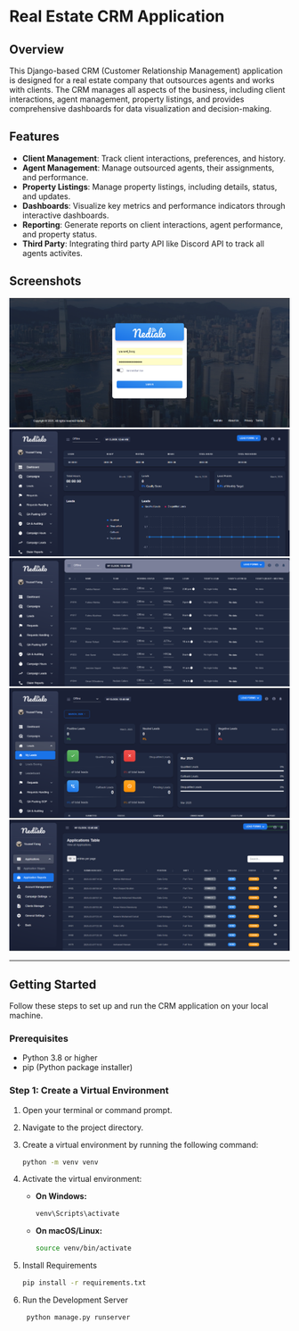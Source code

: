 # Real Estate CRM Application

## Overview

This Django-based CRM (Customer Relationship Management) application is designed for a real estate company that outsources agents and works with clients. The CRM manages all aspects of the business, including client interactions, agent management, property listings, and provides comprehensive dashboards for data visualization and decision-making.

## Features

- **Client Management**: Track client interactions, preferences, and history.
- **Agent Management**: Manage outsourced agents, their assignments, and performance.
- **Property Listings**: Manage property listings, including details, status, and updates.
- **Dashboards**: Visualize key metrics and performance indicators through interactive dashboards.
- **Reporting**: Generate reports on client interactions, agent performance, and property status.
- **Third Party**: Integrating third party API like Discord API to track all agents activites.

## Screenshots

![Image](https://github.com/youssefarag2/CRM-System/blob/master/media/Screenshot%202025-03-11%20064423.png)
![Image](https://github.com/youssefarag2/CRM-System/blob/master/media/Screenshot%202025-03-11%20064438.png)
![Image](https://github.com/youssefarag2/CRM-System/blob/master/media/Screenshot%202025-03-11%20064518.png)
![Image](https://github.com/youssefarag2/CRM-System/blob/master/media/Screenshot%202025-03-11%20064538.png)
![Image](https://github.com/youssefarag2/CRM-System/blob/master/media/Screenshot%202025-03-11%20064613.png)




---

## Getting Started

Follow these steps to set up and run the CRM application on your local machine.

### Prerequisites

- Python 3.8 or higher
- pip (Python package installer)

### Step 1: Create a Virtual Environment

1. Open your terminal or command prompt.
2. Navigate to the project directory.
3. Create a virtual environment by running the following command:

   ```bash
   python -m venv venv
   ```
4. Activate the virtual environment:

   - **On Windows:**
     ```bash
     venv\Scripts\activate
     ```

   - **On macOS/Linux:**
     ```bash
     source venv/bin/activate
     ```
5. Install Requirements
     ```bash
    pip install -r requirements.txt
     ```
6. Run the Development Server
   ```bash
    python manage.py runserver
   ```
   
